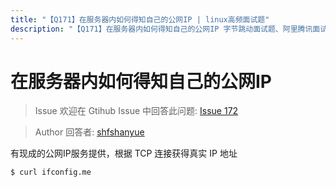 ```yaml
---
title: "【Q171】在服务器内如何得知自己的公网IP | linux高频面试题"
description: "【Q171】在服务器内如何得知自己的公网IP 字节跳动面试题、阿里腾讯面试题、美团小米面试题。"
---
```


# 在服务器内如何得知自己的公网IP

> Issue
> 欢迎在 Gtihub Issue 中回答此问题: [Issue 172](https://github.com/shfshanyue/Daily-Question/issues/172)

> Author
> 回答者: [shfshanyue](https://github.com/shfshanyue)

有现成的公网IP服务提供，根据 TCP 连接获得真实 IP 地址

```bash
$ curl ifconfig.me
```
